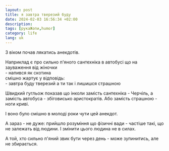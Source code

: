 ```yaml
---
layout: post
title: я завтра тверезий буду
date: 2024-02-03 16:56:34 +02:00
description: 
tags: [рукаЖопи,humor]
category: life
lang: uk
---
```


З віком почав лякатись анекдотів.

Наприклад є про сильно п'яного сантехніка в автобусі що на зауваження від жіночки
<br> 
\- напився як скотина 
<br> 
смішно жартує у відповідь:
<br>
\- завтра буду тверезий а ти так і лишишся страшною

Швидкий гугльож показав що інколи замість сантехніка - Черчіль, а замість автобуса - збіговисько аристократів.
Або замість страшною - ноги криві.

І воно було смішно в молоді роки чути цей анекдот.

А зараз - не дуже: 
прийшло розуміння що фізичні вади - частіше такі, що не залежать від людини.
І змінити цього людина не в силах.

А той, хто сильно п'яний звик бути через день - може зупинитись, але не збирається.

